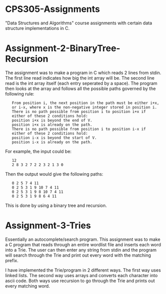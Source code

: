 # CPS305-Assignments
"Data Structures and Algorithms" course assignments with certain data structure implementations in C.
# Assignment-2-BinaryTree-Recursion
The assignment was to make a program in C which reads 2 lines from stdin. The first line read indicates how big the int array will be. The second line read is the int array itself (each entry seperated by a space). The program then looks at the array and follows all the possible paths governed by the following rule: 

       From position i, the next position in the path must be either i+x, 
       or i-x, where x is the non-negative integer stored in position i.
       There is no path possible from position i to position i+x if
       either of these 2 conditions hold:
       position i+x is beyond the end of V.
       position i+x is already on the path.
       There is no path possible from position i to position i-x if
       either of these 2 conditions hold:
       position i-x is beyond the start of V.
       position i-x is already on the path.
       
For example, the input could be:

       12
       2 8 3 2 7 2 2 3 2 1 3 0
       
Then the output would give the following paths:

       0 2 5 7 4 11 
       0 2 5 3 1 9 10 7 4 11 
       0 2 5 3 1 9 8 10 7 4 11 
       0 2 5 3 1 9 8 6 4 11 
       
This is done by using a binary tree and recursion.
# Assignment-3-Tries
Essentially an autocomplete/search program. This assignment was to make a C program that reads through an entire wordlist file and inserts each word into a Trie. The user can then enter any string from stdin and the program will search through the Trie and print out every word with the matching prefix.

I have implemented the Trie/program in 2 different ways. The first way uses linked lists. The second way uses arrays and converts each character into ascii code. Both ways use recursion to go through the Trie and prints out every matching word.
